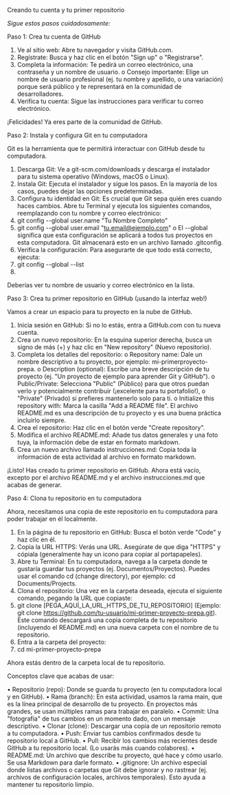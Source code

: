 Creando tu cuenta y tu primer repositorio

_Sigue estos pasos cuidadosamente:_

Paso 1: Crea tu cuenta de GitHub
  1. Ve al sitio web: Abre tu navegador y visita GitHub.com.
  2. Regístrate: Busca y haz clic en el botón "Sign up" o "Registrarse".
  3. Completa la información: Te pedirá un correo electrónico, una contraseña y un nombre de usuario.
    o Consejo importante: Elige un nombre de usuario profesional (ej. tu nombre y apellido, o
    una variación) porque será público y te representará en la comunidad de desarrolladores.
  4. Verifica tu cuenta: Sigue las instrucciones para verificar tu correo electrónico.

¡Felicidades! Ya eres parte de la comunidad de GitHub.

Paso 2: Instala y configura Git en tu computadora

Git es la herramienta que te permitirá interactuar con GitHub desde tu computadora.

  1. Descarga Git: Ve a git-scm.com/downloads y descarga el instalador para tu sistema operativo
  (Windows, macOS o Linux).
  2. Instala Git: Ejecuta el instalador y sigue los pasos. En la mayoría de los casos, puedes dejar las
  opciones predeterminadas.
  3. Configura tu identidad en Git: Es crucial que Git sepa quién eres cuando haces cambios. Abre tu
  Terminal y ejecuta los siguientes comandos, reemplazando con tu nombre y correo electrónico:
  4. git config --global user.name "Tu Nombre Completo"
  5. git config --global user.email "tu.email@ejemplo.com"
    o El --global significa que esta configuración se aplicará a todos tus proyectos en esta
    computadora. Git almacenará esto en un archivo llamado .gitconfig.
  6. Verifica la configuración: Para asegurarte de que todo está correcto, ejecuta:
  7. git config --global --list
  8. 
Deberías ver tu nombre de usuario y correo electrónico en la lista.

Paso 3: Crea tu primer repositorio en GitHub (¡usando la interfaz web!)

Vamos a crear un espacio para tu proyecto en la nube de GitHub.
  1. Inicia sesión en GitHub: Si no lo estás, entra a GitHub.com con tu nueva cuenta.
  2. Crea un nuevo repositorio: En la esquina superior derecha, busca un signo de más (+) y haz clic en
  "New repository" (Nuevo repositorio).
  3. Completa los detalles del repositorio:
    o Repository name: Dale un nombre descriptivo a tu proyecto, por ejemplo: mi-primerproyecto-prepa.
    o Description (optional): Escribe una breve descripción de tu proyecto (ej. "Un proyecto de
    ejemplo para aprender Git y GitHub").
    o Public/Private: Selecciona "Public" (Público) para que otros puedan verlo y
    potencialmente contribuir (¡excelente para tu portafolio!), o "Private" (Privado) si prefieres
    mantenerlo solo para ti.
    o Initialize this repository with: Marca la casilla "Add a README file". El archivo
    README.md es una descripción de tu proyecto y es una buena práctica incluirlo siempre.
  4. Crea el repositorio: Haz clic en el botón verde "Create repository".
  5. Modifica el archivo README.md: Añade tus datos generales y una foto tuya, la información debe
  de estar en formato markdown.
  6. Crea un nuevo archivo llamado instrucciones.md: Copia toda la información de esta actividad al
  archivo en formato markdown.

¡Listo! Has creado tu primer repositorio en GitHub. Ahora está vacío, excepto por el archivo README.md y
el archivo instrucciones.md que acabas de generar.

Paso 4: Clona tu repositorio en tu computadora

Ahora, necesitamos una copia de este repositorio en tu computadora para poder trabajar en él localmente.

  1. En la página de tu repositorio en GitHub: Busca el botón verde "Code" y haz clic en él.
  2. Copia la URL HTTPS: Verás una URL. Asegúrate de que diga "HTTPS" y cópiala (generalmente
  hay un icono para copiar al portapapeles).
  3. Abre tu Terminal: En tu computadora, navega a la carpeta donde te gustaría guardar tus proyectos
  (ej. Documentos/Proyectos). Puedes usar el comando cd (change directory), por ejemplo: cd
  Documents/Projects.
  4. Clona el repositorio: Una vez en la carpeta deseada, ejecuta el siguiente comando, pegando la URL
  que copiaste:
  5. git clone [PEGA_AQUÍ_LA_URL_HTTPS_DE_TU_REPOSITORIO]
  (Ejemplo: git clone https://github.com/tu-usuario/mi-primer-proyecto-prepa.git). Este comando
  descargará una copia completa de tu repositorio (incluyendo el README.md) en una nueva carpeta
  con el nombre de tu repositorio.
  6. Entra a la carpeta del proyecto:
  7. cd mi-primer-proyecto-prepa

Ahora estás dentro de la carpeta local de tu repositorio.

Conceptos clave que acabas de usar:

  • Repositorio (repo): Donde se guarda tu proyecto (en tu computadora local y en GitHub).
  • Rama (branch): En esta actividad, usamos la rama main, que es la línea principal de desarrollo de tu
  proyecto. En proyectos más grandes, se usan múltiples ramas para trabajar en paralelo.
  • Commit: Una "fotografía" de tus cambios en un momento dado, con un mensaje descriptivo.
  • Clonar (clone): Descargar una copia de un repositorio remoto a tu computadora.
  • Push: Enviar tus cambios confirmados desde tu repositorio local a GitHub.
  • Pull: Recibir los cambios más recientes desde GitHub a tu repositorio local. (Lo usarás más cuando
  colabores).
  • README.md: Un archivo que describe tu proyecto, qué hace y cómo usarlo. Se usa Markdown
  para darle formato.
  • .gitignore: Un archivo especial donde listas archivos o carpetas que Git debe ignorar y no rastrear
  (ej. archivos de configuración locales, archivos temporales). Esto ayuda a mantener tu repositorio
  limpio.
